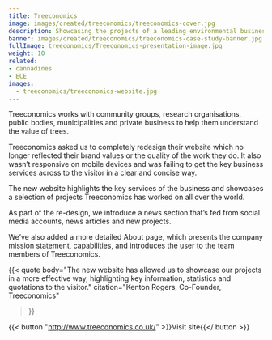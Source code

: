 ```yaml
---
title: Treeconomics
image: images/created/treeconomics/treeconomics-cover.jpg
description: Showcasing the projects of a leading environmental business.
banner: images/created/treeconomics/treeconomics-case-study-banner.jpg
fullImage: treeconomics/Treeconomics-presentation-image.jpg
weight: 10
related:
- cannadines
- ECE
images:
  - treeconomics/treeconomics-website.jpg
---
```


Treeconomics works with community groups, research organisations, public bodies, municipalities and private business to help them understand the value of trees.

Treeconomics asked us to completely redesign their website which no longer reflected their brand values or the quality of the work they do. It also wasn’t responsive on mobile devices and was failing to get the key business services
across to the visitor in a clear and concise way.

The new website highlights the key services of the business and showcases a selection of projects Treeconomics has worked on all over the world.

As part of the re-design, we introduce a news section that’s fed from social media accounts, news articles and new projects.

We’ve also added a more detailed About page, which presents the company mission statement, capabilities, and introduces the user to the team members of Treeconomics.

{{< quote
	body="The new website has allowed us to showcase our projects in a more effective way, highlighting key information, statistics and quotations to the visitor."
	citation="Kenton Rogers, Co-Founder, Treeconomics"
>}}

{{< button "http://www.treeconomics.co.uk/" >}}Visit site{{</ button >}}
